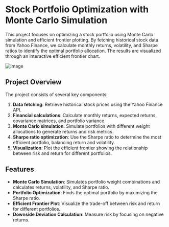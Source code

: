 # **Stock Portfolio Optimization with Monte Carlo Simulation**

This project focuses on optimizing a stock portfolio using Monte Carlo simulation and efficient frontier plotting. By fetching historical stock data from Yahoo Finance, we calculate monthly returns, volatility, and Sharpe ratios to identify the optimal portfolio allocation. The results are visualized through an interactive efficient frontier chart.

![image](https://github.com/user-attachments/assets/38991b39-4bb2-426e-9897-d268f931301c)


## **Project Overview**

The project consists of several key components:
1. **Data fetching**: Retrieve historical stock prices using the Yahoo Finance API.
2. **Financial calculations**: Calculate monthly returns, expected returns, covariance matrices, and portfolio variance.
3. **Monte Carlo simulation**: Simulate  portfolios with different weight allocations to generate returns and risk metrics.
4. **Sharpe ratio optimization**: Use the Sharpe ratio to determine the most efficient portfolio, balancing return and volatility.
5. **Visualization**: Plot the efficient frontier showing the relationship between risk and return for different portfolios.

## **Features**

- **Monte Carlo Simulation**: Simulates portfolio weight combinations and calculates returns, volatility, and Sharpe ratio.
- **Portfolio Optimization**: Finds the optimal portfolio by maximizing the Sharpe ratio.
- **Efficient Frontier Plot**: Visualize the trade-off between risk and return for different portfolios.
- **Downside Deviation Calculation**: Measure risk by focusing on negative returns.
